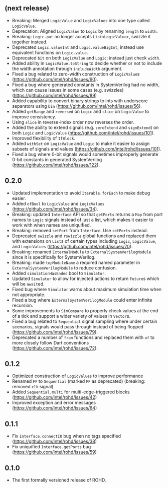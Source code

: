 ## (next release)
- Breaking: Merged `LogicValue` and `LogicValues` into one type called `LogicValue`.
- Deprecation: Aligned `LogicValue` to `Logic` by renaming `length` to `width`.
- Breaking: `Logic.put` no longer accepts `List<LogicValue>`, swizzle it together instead.
- Deprecated `Logic.valueInt` and `Logic.valueBigInt`; instead use equivalent functions on `Logic.value`.
- Deprecated `bit` on both `LogicValue` and `Logic`; instead just check `width`.
- Added ability in `LogicValue.toString` to decide whether or not to include the width annotation through `includeWidth` argument.
- Fixed a bug related to zero-width construction of `LogicValue`s (https://github.com/intel/rohd/issues/90).
- Fixed a bug where generated constants in SystemVerilog had no width, which can cause issues in some cases (e.g. swizzles) (https://github.com/intel/rohd/issues/89)
- Added capability to convert binary strings to ints with underscore separators using `bin` (https://github.com/intel/rohd/issues/56).
- Added `getRange` and `reversed` on `Logic` and `slice` on `LogicValue` to improve consistency.
- Using `slice` in reverse-index order now reverses the order.
- Added the ability to extend signals (e.g. `zeroExtend` and `signExtend`) on both `Logic` and `LogicValue` (https://github.com/intel/rohd/issues/101).
- Improved flexibility of `IfBlock`.
- Added `withSet` on `LogicValue` and `Logic` to make it easier to assign subsets of signals and values (https://github.com/intel/rohd/issues/101).
- Fixed a bug where 0-bit signals would sometimes improperly generate 0-bit constants in generated SystemVerilog (https://github.com/intel/rohd/issues/122).

## 0.2.0
- Updated implementation to avoid `Iterable.forEach` to make debug easier.
- Added `ofBool` to `LogicValue` and `LogicValues` (https://github.com/intel/rohd/issues/34).
- Breaking: updated `Interface` API so that `getPorts` returns a `Map` from port names to `Logic` signals instead of just a list, which makes it easier to work with when names are uniquified.
- Breaking: removed `setPort` from `Interface`.  Use `setPorts` instead.
- Deprecated `swizzle` and `rswizzle` global functions and replaced them with extensions on `List`s of certain types including `Logic`, `LogicValue`, and `LogicValues` (https://github.com/intel/rohd/issues/70). 
- Breaking: renamed `ExternalModule` to `ExternalSystemVerilogModule` since it is specifically for SystemVerilog.
- Breaking: made `topModuleName` a required named parameter in `ExternalSystemVerilogModule` to reduce confusion.
- Added `simulationHasEnded` bool to `Simulator`.
- Updated `Simulator` to allow for injected actions to return `Future`s which will be `await`ed.
- Fixed bug where `Simulator` warns about maximum simulation time when not appropriate.
- Fixed a bug where `ExternalSystemVerilogModule` could enter infinite recursion.
- Some improvements to `SimCompare` to properly check values at the end of a tick and support a wider variety of values in `Vector`s.
- Fixed a bug related to `Sequential` signal sampling where under certain scenarios, signals would pass through instead of being flopped (https://github.com/intel/rohd/issues/79).
- Deprecated a number of `from` functions and replaced them with `of` to more closely follow Dart conventions (https://github.com/intel/rohd/issues/72).

## 0.1.2
- Optimized construction of `LogicValues` to improve performance
- Renamed `FF` to `Sequential` (marked `FF` as deprecated) (breaking: removed `clk` signal)
- Added `Sequential.multi` for multi-edge-triggered blocks (https://github.com/intel/rohd/issues/42)
- Improved exception and error messages (https://github.com/intel/rohd/issues/64)

## 0.1.1
- Fix `Interface.connectIO` bug when no tags specified (https://github.com/intel/rohd/issues/38)
- Fix uniquified `Interface.getPorts` bug (https://github.com/intel/rohd/issues/59)

## 0.1.0

- The first formally versioned release of ROHD.
